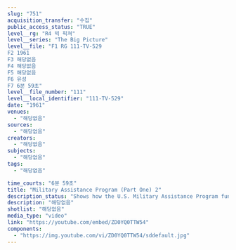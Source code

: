 ```yaml
---
slug: "751"
acquisition_transfer: "수집"
public_access_status: "TRUE"
level__rg: "R4 빅 픽쳐"
level__series: "The Big Picture"
level__file: "F1 RG 111-TV-529
F2 1961
F3 해당없음
F4 해당없음
F5 해당없음
F6 유성
F7 6분 59초"
level__file_number: "111"
level__local_identifier: "111-TV-529"
date: "1961"
venues: 
  - "해당없음"
sources: 
  - "해당없음"
creators: 
  - "해당없음"
subjects: 
  - "해당없음"
tags: 
  - "해당없음"

time_courts: "6분 59초"
title: "Military Assistance Program (Part One) 2"
description_status: "Shows how the U.S. Military Assistance Program functions as a vital part of U.S. foreign policy in furnishing training, equipment and advice to allies. Reports on NATO success. Companion to TV-535."
description: "해당없음"
shotlist: "해당없음"
media_type: "video"
link: "https://youtube.com/embed/ZD0YQ0TTW54"
components: 
  - "https://img.youtube.com/vi/ZD0YQ0TTW54/sddefault.jpg"
---
```

